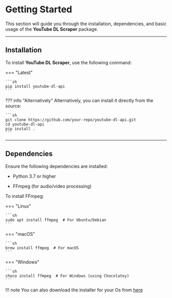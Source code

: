 # Getting Started

This section will guide you through the installation, dependencies, and basic usage of the **YouTube DL Scraper** package.

---

## Installation

To install **YouTube DL Scraper**, use the following command:

=== "Latest"

    ```sh
    pip install youtube-dl-api
    ```

??? info "Alternatively"
    Alternatively, you can install it directly from the source:

    ```sh
    git clone https://github.com/your-repo/youtube-dl-api.git
    cd youtube-dl-api
    pip install .
    ```

---

## Dependencies

Ensure the following dependencies are installed:

-   Python 3.7 or higher

-   FFmpeg (for audio/video processing)

To install FFmpeg:

=== "Linux"

    ```sh
    sudo apt install ffmpeg  # For Ubuntu/Debian
    ```

=== "macOS"

    ```sh
    brew install ffmpeg  # For macOS
    ```

=== "Windows"

    ```sh
    choco install ffmpeg  # For Windows (using Chocolatey)
    ```

!!! note
    You can also download the installer for your Os from [here](https://www.ffmpeg.org/download.html)

